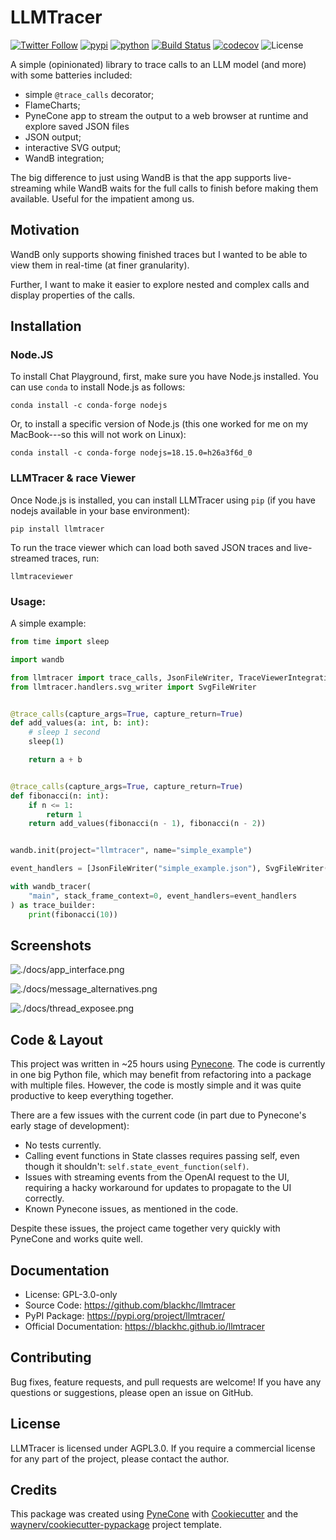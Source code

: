 # LLMTracer

[![Twitter Follow](https://img.shields.io/twitter/follow/blackhc?style=social)](https://twitter.com/intent/follow?screen_name=blackhc)
[![pypi](https://img.shields.io/pypi/v/llmtracer.svg)](https://pypi.org/project/llmtracer/)
[![python](https://img.shields.io/pypi/pyversions/llmtracer.svg)](https://pypi.org/project/llmtracer/)
[![Build Status](https://github.com/blackhc/llmtracer/actions/workflows/dev.yml/badge.svg)](https://github.com/blackhc/llmtracer/actions/workflows/dev.yml)
[![codecov](https://codecov.io/gh/blackhc/llmtracer/branch/main/graphs/badge.svg)](https://codecov.io/github/blackhc/llmtracer)
![License](https://img.shields.io/github/license/blackhc/llmtracer)

A simple (opinionated) library to trace calls to an LLM model (and more) with some batteries included:

* simple `@trace_calls` decorator;
* FlameCharts;
* PyneCone app to stream the output to a web browser at runtime and explore saved JSON files
* JSON output;
* interactive SVG output;
* WandB integration;

<aside>
The big difference to just using WandB is that the app supports live-streaming while WandB waits for the full calls to finish before making them available. Useful for the impatient among us.
</aside>

## Motivation

WandB only supports showing finished traces but I wanted to be able to view them in real-time (at finer granularity).

Further, I want to make it easier to explore nested and complex calls and display properties of the calls.

## Installation

### Node.JS

To install Chat Playground, first, make sure you have Node.js installed. You can use `conda` to install Node.js as follows:

```
conda install -c conda-forge nodejs
```

Or, to install a specific version of Node.js (this one worked for me on my MacBook---so this will not work on Linux):

```
conda install -c conda-forge nodejs=18.15.0=h26a3f6d_0
```

### LLMTracer & race Viewer

Once Node.js is installed, you can install LLMTracer using `pip`  (if you have nodejs available in your base environment):

```
pip install llmtracer
```

To run the trace viewer which can load both saved JSON traces and live-streamed traces, run:

```
llmtraceviewer
```

### Usage:

A simple example:

```python
from time import sleep

import wandb

from llmtracer import trace_calls, JsonFileWriter, TraceViewerIntegration, wandb_tracer
from llmtracer.handlers.svg_writer import SvgFileWriter


@trace_calls(capture_args=True, capture_return=True)
def add_values(a: int, b: int):
    # sleep 1 second
    sleep(1)

    return a + b


@trace_calls(capture_args=True, capture_return=True)
def fibonacci(n: int):
    if n <= 1:
        return 1
    return add_values(fibonacci(n - 1), fibonacci(n - 2))


wandb.init(project="llmtracer", name="simple_example")

event_handlers = [JsonFileWriter("simple_example.json"), SvgFileWriter("simple_example.svg"), TraceViewerIntegration()]

with wandb_tracer(
    "main", stack_frame_context=0, event_handlers=event_handlers
) as trace_builder:
    print(fibonacci(10))
```

## Screenshots

![./docs/app_interface.png](./docs/app_interface.png)

![./docs/message_alternatives.png](./docs/message_alternatives.png)

![./docs/thread_exposee.png](./docs/thread_exposee.png)

## Code & Layout

This project was written in ~25 hours using [Pynecone](https://pynecone.io/). The code is currently in one big Python file, which may benefit from refactoring into a package with multiple files. However, the code is mostly simple and it was quite productive to keep everything together.

There are a few issues with the current code (in part due to Pynecone's early stage of development):

- No tests currently.
- Calling event functions in State classes requires passing self, even though it shouldn't: `self.state_event_function(self)`.
- Issues with streaming events from the OpenAI request to the UI, requiring a hacky workaround for updates to propagate to the UI correctly.
- Known Pynecone issues, as mentioned in the code.

Despite these issues, the project came together very quickly with PyneCone and works quite well.

## Documentation

* License: GPL-3.0-only
* Source Code: <https://github.com/blackhc/llmtracer>
* PyPI Package: <https://pypi.org/project/llmtracer/>
* Official Documentation: <https://blackhc.github.io/llmtracer>

## Contributing

Bug fixes, feature requests, and pull requests are welcome! If you have any questions or suggestions, please open an issue on GitHub.

## License

LLMTracer is licensed under AGPL3.0. If you require a commercial license for any part of the project, please contact the author.

## Credits

This package was created using [PyneCone](https://pynecone.io/) with [Cookiecutter](https://github.com/audreyr/cookiecutter) and the [waynerv/cookiecutter-pypackage](https://github.com/waynerv/cookiecutter-pypackage) project template.

